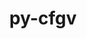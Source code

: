 ---
title: "py-cfgv"
layout: cache
categories: [package, develop-2025-04-27]
meta: {"compilers": ["none"], "num_specs": 1, "num_specs_by_stack": {"e4s": 1, "root": 1}, "oss": ["ubuntu22.04"], "platforms": ["linux"], "stacks": ["e4s", "root"], "targets": ["x86_64_v3"], "versions": ["3.4.0"]}
spec_details: [{"compiler": "none", "hash": "5g67yvvuare6dz55kt7ujeccx5cqcl4s", "os": "ubuntu22.04", "platform": "linux", "size": "-", "stacks": ["e4s", "root"], "target": "x86_64_v3", "variants": ["build_system=python_pip"], "versions": ["3.4.0"]}]
---